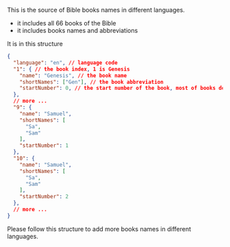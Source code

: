 This is the source of Bible books names in different languages.

- it includes all 66 books of the Bible
- it includes books names and abbreviations

It is in this structure 

```json
{
  "language": "en", // language code
  "1": { // the book index, 1 is Genesis
    "name": "Genesis", // the book name
    "shortNames": ["Gen"], // the book abbreviation
    "startNumber": 0, // the start number of the book, most of books does not have this, leave it empty or 0, but some books like Timothy has 1 and 2, so we need to set it to 1/2
  },
  // more ...
  "9": {
    "name": "Samuel",
    "shortNames": [
      "Sa",
      "Sam"
    ],
    "startNumber": 1
  },
  "10": {
    "name": "Samuel",
    "shortNames": [
      "Sa",
      "Sam"
    ],
    "startNumber": 2
  },
  // more ...
}
```

Please follow this structure to add more books names in different languages.